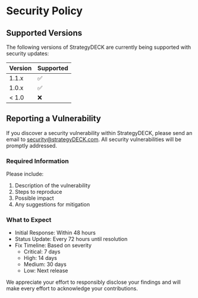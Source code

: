# Security Policy

## Supported Versions

The following versions of StrategyDECK are currently being supported with security updates:

| Version | Supported          |
| ------- | ------------------ |
| 1.1.x   | :white_check_mark: |
| 1.0.x   | :white_check_mark: |
| < 1.0   | :x:                |

## Reporting a Vulnerability

If you discover a security vulnerability within StrategyDECK, please send an email to security@strategyDECK.com. All security vulnerabilities will be promptly addressed.

### Required Information

Please include:
1. Description of the vulnerability
2. Steps to reproduce
3. Possible impact
4. Any suggestions for mitigation

### What to Expect

- Initial Response: Within 48 hours
- Status Update: Every 72 hours until resolution
- Fix Timeline: Based on severity
  - Critical: 7 days
  - High: 14 days
  - Medium: 30 days
  - Low: Next release

We appreciate your effort to responsibly disclose your findings and will make every effort to acknowledge your contributions.
